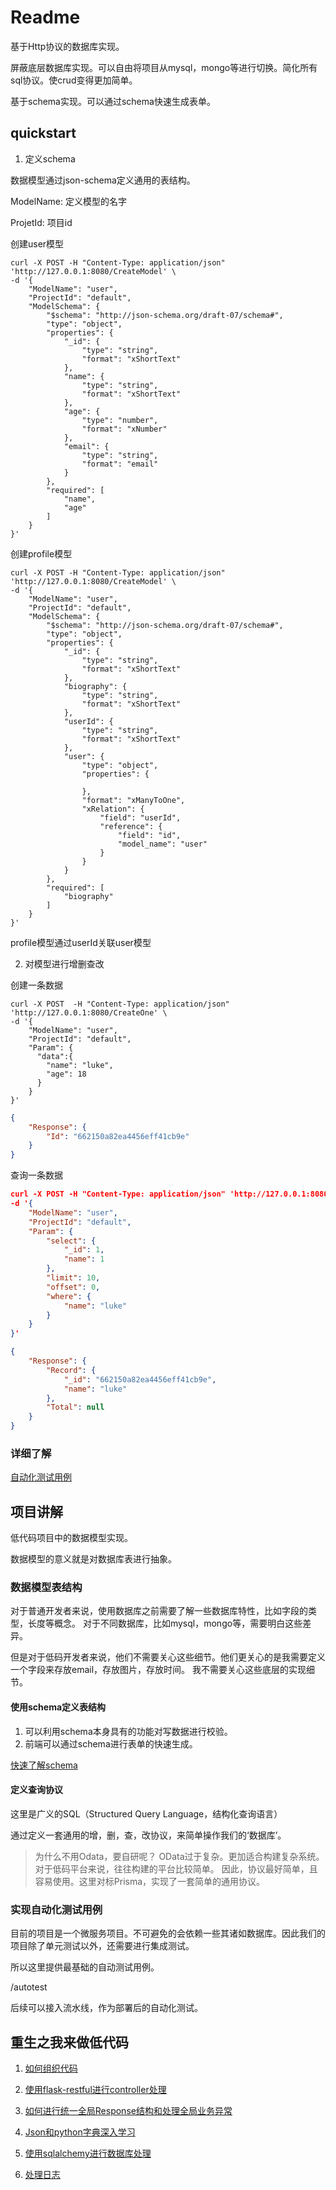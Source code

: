 # Readme
基于Http协议的数据库实现。

屏蔽底层数据库实现。可以自由将项目从mysql，mongo等进行切换。简化所有sql协议。使crud变得更加简单。

基于schema实现。可以通过schema快速生成表单。
## quickstart

1. 定义schema

数据模型通过json-schema定义通用的表结构。

ModelName: 定义模型的名字

ProjetId: 项目id

创建user模型
```curl
curl -X POST -H "Content-Type: application/json" 'http://127.0.0.1:8080/CreateModel' \
-d '{
    "ModelName": "user",
    "ProjectId": "default",
    "ModelSchema": {
        "$schema": "http://json-schema.org/draft-07/schema#",
        "type": "object",
        "properties": {
            "_id": {
                "type": "string",
                "format": "xShortText"
            },
            "name": {
                "type": "string",
                "format": "xShortText"
            },
            "age": {
                "type": "number",
                "format": "xNumber"
            },
            "email": {
                "type": "string",
                "format": "email"
            }
        },
        "required": [
            "name",
            "age"
        ]
    }
}'

```

创建profile模型
```curl
curl -X POST -H "Content-Type: application/json" 'http://127.0.0.1:8080/CreateModel' \
-d '{
    "ModelName": "user",
    "ProjectId": "default",
    "ModelSchema": {
        "$schema": "http://json-schema.org/draft-07/schema#",
        "type": "object",
        "properties": {
            "_id": {
                "type": "string",
                "format": "xShortText"
            },
            "biography": {
                "type": "string",
                "format": "xShortText"
            },
            "userId": {
                "type": "string",
                "format": "xShortText"
            },
            "user": {
                "type": "object",
                "properties": {

                },
                "format": "xManyToOne",
                "xRelation": {
                    "field": "userId",
                    "reference": {
                        "field": "id",
                        "model_name": "user"
                    }
                }
            }
        },
        "required": [
            "biography"
        ]
    }
}'
```

profile模型通过userId关联user模型


2. 对模型进行增删查改

创建一条数据
```curl
curl -X POST  -H "Content-Type: application/json" 'http://127.0.0.1:8080/CreateOne' \
-d '{
    "ModelName": "user",
    "ProjectId": "default",
    "Param": {
      "data":{
        "name": "luke",
        "age": 18
      }
    }
}'
```
```json
{
    "Response": {
        "Id": "662150a82ea4456eff41cb9e"
    }
}

```

查询一条数据
```json
curl -X POST -H "Content-Type: application/json" 'http://127.0.0.1:8080/FindOne' \
-d '{
    "ModelName": "user",
    "ProjectId": "default",
    "Param": {
        "select": {
            "_id": 1,
            "name": 1
        },
        "limit": 10,
        "offset": 0,
        "where": {
            "name": "luke"
        }
    }
}'

{
    "Response": {
        "Record": {
            "_id": "662150a82ea4456eff41cb9e",
            "name": "luke"
        },
        "Total": null
    }
}
```

### 详细了解
[自动化测试用例](/autotest/base.py)

[](/接入协议)

## 项目讲解
低代码项目中的数据模型实现。

数据模型的意义就是对数据库表进行抽象。

### 数据模型表结构
对于普通开发者来说，使用数据库之前需要了解一些数据库特性，比如字段的类型，长度等概念。
对于不同数据库，比如mysql，mongo等，需要明白这些差异。

但是对于低码开发者来说，他们不需要关心这些细节。他们更关心的是我需要定义一个字段来存放email，存放图片，存放时间。
我不需要关心这些底层的实现细节。

#### 使用schema定义表结构
1. 可以利用schema本身具有的功能对写数据进行校验。
2. 前端可以通过schema进行表单的快速生成。

[快速了解schema](/doc/learn/learn_about_schema.md)

#### 定义查询协议
这里是广义的SQL（Structured Query Language，结构化查询语言）

通过定义一套通用的增，删，查，改协议，来简单操作我们的‘数据库’。

> 为什么不用Odata，要自研呢？ OData过于复杂。更加适合构建复杂系统。对于低码平台来说，往往构建的平台比较简单。
> 因此，协议最好简单，且容易使用。这里对标Prisma，实现了一套简单的通用协议。


### 实现自动化测试用例
目前的项目是一个微服务项目。不可避免的会依赖一些其诸如数据库。因此我们的项目除了单元测试以外，还需要进行集成测试。

所以这里提供最基础的自动测试用例。

/autotest

后续可以接入流水线，作为部署后的自动化测试。


## 重生之我来做低代码

1. [如何组织代码](/doc/learn/learn_organize_code)
2. [使用flask-restful进行controller处理](/doc/learn/flask-restful.md)
3. [如何进行统一全局Response结构和处理全局业务异常](/doc/learn/global_error_handle.md)


4. [Json和python字典深入学习](/doc/learn/json_and_dict.md)

5. [使用sqlalchemy进行数据库处理](/doc/learn/learn_repo.md)

6. [处理日志](/doc/learn/learn_logger.md)
